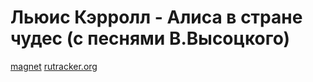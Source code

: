 # Льюис Кэрролл - Алиса в стране чудес (с песнями В.Высоцкого)

<a href="magnet:?xt=urn:btih:56FF343C265A64B6F1DD1965E6F512D33A96638F&tr=http%3A%2F%2Fbt2.t-ru.org%2Fann%3Fmagnet&dn=%D0%9B%D1%8C%D1%8E%D0%B8%D1%81%20%D0%9A%D1%8D%D1%80%D1%80%D0%BE%D0%BB%D0%BB%20-%20%D0%90%D0%BB%D0%B8%D1%81%D0%B0%20%D0%B2%20%D1%81%D1%82%D1%80%D0%B0%D0%BD%D0%B5%20%D1%87%D1%83%D0%B4%D0%B5%D1%81%20(%20%D1%81%20%D0%BF%D0%B5%D1%81%D0%BD%D1%8F%D0%BC%D0%B8%20%D0%92.%D0%92%D1%8B%D1%81%D0%BE%D1%86%D0%BA%D0%BE%D0%B3%D0%BE\)%20%5B1976%2C%20256%20kbps%5D">magnet</a>
[rutracker.org](https://rutracker.org/forum/viewtopic.php?t=1960800)
